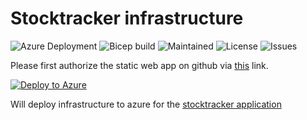 # Stocktracker infrastructure

![Azure Deployment](https://github.com/JoranSlingerland/StockTrackerInfrastructure/actions/workflows/deploy-to-azure.yml/badge.svg) ![Bicep build](https://github.com/JoranSlingerland/StockTrackerInfrastructure/actions/workflows/bicep-build.yml/badge.svg) ![Maintained](https://img.shields.io/badge/Maintained-Yes-%2331c553) ![License](https://img.shields.io/github/license/JoranSlingerland/StockTracker?color=%2331c553) ![Issues](https://img.shields.io/github/issues/JoranSlingerland/StockTrackerinfrastructure)

Please first authorize the static web app on github via [this](https://github.com/login/oauth/authorize?prompt=consent&client_id=c98ca422fdc82b48e87d&scope=repo%20workflow&state=9c16592f-9550) link.

[![Deploy to Azure](https://aka.ms/deploytoazurebutton)](https://portal.azure.com/#create/Microsoft.Template/uri/https%3A%2F%2Fgist.githubusercontent.com%2FJoranSlingerland%2Fa9087b977db092d71212e442dd5c5975%2Fraw%2FStocktrackerBuild)

Will deploy infrastructure to azure for the [stocktracker application](https://github.com/JoranSlingerland/StockTracker)
